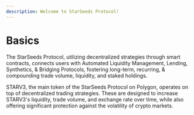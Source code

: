 ```yaml
---
description: Welcome to StarSeeds Protocol!
---
```


# Basics

The StarSeeds Protocol, utilizing decentralized strategies through smart contracts, connects users with Automated Liquidity Management, Lending, Synthetics, & Bridging Protocols, fostering long-term, recurring, & compounding trade volume, liquidity, and staked holdings.&#x20;

STARV3, the main token of the StarSeeds Protocol on Polygon, operates on top of decentralized trading strategies. These are designed to increase STARV3's liquidity, trade volume, and exchange rate over time, while also offering significant protection against the volatility of crypto markets.
